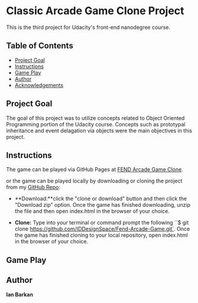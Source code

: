 # Classic Arcade Game Clone Project

This is the third project for Udacity's front-end nanodegree course.

## Table of Contents

- [Project Goal](#projectgoal)
- [Instructions](#instructions)
- [Game Play](#gameplay)
- [Author](#author)
- [Acknowledgements](#acknowledgements)

## Project Goal

 The goal of this project was to utilize concepts related to 
Object Oriented Programming portion of the Udacity course. Concepts such as prototypal inheritance and event delagation via objects were the main objectives in this project.

## Instructions

The game can be played via GitHub Pages at [FEND Arcade Game Clone](https://iddesignspace.github.io/Fend-Arcade-Game/).

or the game can be played locally by downloading or cloning the project from my [GitHub Repo](https://github.com/IDDesignSpace/Fend-Arcade-Game):

- **Download:**click the "clone or download" button and then click the "Download zip" option. Once the game has finished downloading, unzip the file and then open index.html in the browser of your choice.

- **Clone:** Type into your terminal or command prompt the following ``$ git clone https://github.com/IDDesignSpace/Fend-Arcade-Game.git`. Once the game has finished cloning to your local repository, open index.html in the browser of your choice.

## Game Play




## Author

**Ian Barkan**


